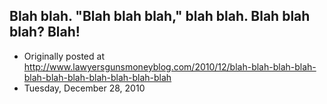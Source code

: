 ## Blah blah.  "Blah blah blah," blah blah.  Blah blah blah?  Blah!

 * Originally posted at http://www.lawyersgunsmoneyblog.com/2010/12/blah-blah-blah-blah-blah-blah-blah-blah-blah-blah-blah
 * Tuesday, December 28, 2010

